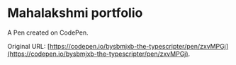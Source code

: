 # Mahalakshmi portfolio

A Pen created on CodePen.

Original URL: [https://codepen.io/bysbmjxb-the-typescripter/pen/zxvMPGj](https://codepen.io/bysbmjxb-the-typescripter/pen/zxvMPGj).

